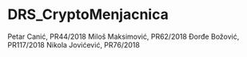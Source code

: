 # DRS_CryptoMenjacnica

Petar Canić, PR44/2018
Miloš Maksimović, PR62/2018
Đorđe Božović, PR117/2018
Nikola Jovićević, PR76/2018
